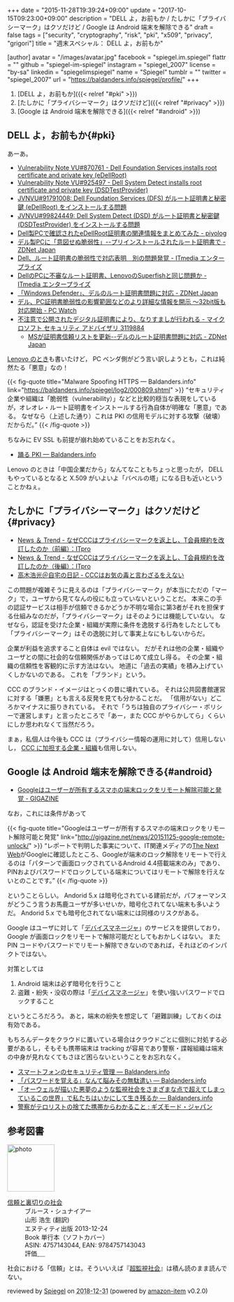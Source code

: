 +++
date = "2015-11-28T19:39:24+09:00"
update = "2017-10-15T09:23:00+09:00"
description = "DELL よ，お前もか / たしかに「プライバシーマーク」はクソだけど / Google は Android 端末を解除できる"
draft = false
tags = ["security", "cryptography", "risk", "pki", "x509", "privacy", "grigori"]
title = "週末スペシャル： DELL よ，お前もか"

[author]
  avatar = "/images/avatar.jpg"
  facebook = "spiegel.im.spiegel"
  flattr = ""
  github = "spiegel-im-spiegel"
  instagram = "spiegel_2007"
  license = "by-sa"
  linkedin = "spiegelimspiegel"
  name = "Spiegel"
  tumblr = ""
  twitter = "spiegel_2007"
  url = "https://baldanders.info/spiegel/profile/"
+++

1. [DELL よ，お前もか]({{< relref "#pki" >}})
1. [たしかに「プライバシーマーク」はクソだけど]({{< relref "#privacy" >}})
1. [Google は Android 端末を解除できる]({{< relref "#android" >}})

## DELL よ，お前もか{#pki}

あーあ。

- [Vulnerability Note VU#870761 - Dell Foundation Services installs root certificate and private key (eDellRoot)](http://www.kb.cert.org/vuls/id/870761)
- [Vulnerability Note VU#925497 - Dell System Detect installs root certificate and private key (DSDTestProvider)](http://www.kb.cert.org/vuls/id/925497)
- [JVNVU#91791008: Dell Foundation Services (DFS) がルート証明書と秘密鍵 (eDellRoot) をインストールする問題](http://jvn.jp/vu/JVNVU91791008/)
- [JVNVU#99824449: Dell System Detect (DSD) がルート証明書と秘密鍵 (DSDTestProvider) をインストールする問題](http://jvn.jp/vu/JVNVU99824449/)
- [Dell製PCで確認されたeDellRoot証明書の関連情報をまとめてみた - piyolog](http://d.hatena.ne.jp/Kango/20151124/1448366156)
- [デル製PCに「意図せぬ脆弱性」--プリインストールされたルート証明書で - ZDNet Japan](http://japan.zdnet.com/article/35073924/)
- [Dell、ルート証明書の脆弱性で対応表明　別の問題発覚 - ITmedia エンタープライズ](http://www.itmedia.co.jp/enterprise/articles/1511/25/news055.html)
- [DellのPCに不審なルート証明書、LenovoのSuperfishと同じ問題か - ITmedia エンタープライズ](http://www.itmedia.co.jp/enterprise/articles/1511/24/news048.html)
- [「Windows Defender」、デルのルート証明書問題に対応 - ZDNet Japan](http://japan.zdnet.com/article/35074095/)
- [デル、PC証明書脆弱性の影響範囲などのより詳細な情報を開示 ～32bit版も対応開始 - PC Watch](http://pc.watch.impress.co.jp/docs/news/20151201_733070.html)
- [不注意で公開されたデジタル証明書により、なりすましが行われる - マイクロソフト セキュリティ アドバイザリ 3119884](https://technet.microsoft.com/ja-jp/library/security/3119884)
    - [MSが証明書信頼リストを更新--デルのルート証明書問題に対応 - ZDNet Japan](http://japan.zdnet.com/article/35074332/)

[Lenovo のとき](https://baldanders.info/spiegel/log2/000809.shtml)も書いたけど， PC ベンダ側がどう言い訳しようとも，これは純然たる「悪意」なの！

{{< fig-quote title="Malware Spoofing HTTPS — Baldanders.info" link="https://baldanders.info/spiegel/log2/000809.shtml" >}}
<q>セキュリティ企業や組織は「脆弱性（vulnerability）」などと比較的穏当な表現をしているが，オレオレ・ルート証明書をインストールする行為自体が明確な「悪意」である。 なぜなら（上述した通り）これは PKI の信用モデルに対する攻撃（破壊）だからだ。</q>
{{< /fig-quote >}}

ちなみに EV SSL も前提が崩れ始めていることをお忘れなく。

- [踊る PKI — Baldanders.info](https://baldanders.info/spiegel/log2/000828.shtml)

Lenovo のときは「中国企業だから」なんてなこともちょっと思ったが， DELL もやっているとなると X.509 がいよいよ「バベルの塔」になる日も近いということかねぇ。

## たしかに「プライバシーマーク」はクソだけど{#privacy}

- [News ＆ Trend - なぜCCCはプライバシーマークを返上し、T会員規約を改訂したのか（前編）：ITpro](http://itpro.nikkeibp.co.jp/atcl/column/14/346926/112000384/?rt=nocnt)
- [News ＆ Trend - なぜCCCはプライバシーマークを返上し、T会員規約を改訂したのか（後編）：ITpro](http://itpro.nikkeibp.co.jp/atcl/column/14/346926/112600387/?cx)
- [高木浩光＠自宅の日記 - CCCはお気の毒と言わざるをえない](http://takagi-hiromitsu.jp/diary/20151121.html#p01)

この問題が複雑そうに見えるのは「プライバシーマーク」が本当にただの「マーク」で，ユーザから見てなんの役にも立っていないということだ。
本来この手の認証サービスは相手が信頼できるかどうか不明な場合に第3者がそれを担保する仕組みなのだが，「プライバシーマーク」はそのようには機能していない。
なぜなら，認証を受けた企業・組織が実際に条件を逸脱する行為をしたとしても「プライバシーマーク」はその逸脱に対して事実上なにもしないからだ。

企業が利益を追求すること自体は evil ではない。
だがそれは他の企業・組織やユーザとの間に社会的な信頼関係があってはじめて成立し得る。
その企業・組織の信頼性を客観的に示す方法はない。
地道に「過去の実績」を積み上げていくしかないのである。
これを「ブランド」という。

CCC のブランド・イメージはとっくの昔に壊れている。
それは公共図書館運営に対する「嫌悪」とも言える反発を見ても分かることだ。
「信用がない」どころかマイナスに振りきれている。
それで「うちは独自のプライバシー・ポリシーで運営します」と言ったところで「あー，また CCC がやらかしてら」くらいにしか思われなくて当然だろう。

まぁ，私個人は今後も CCC は（プライバシー情報の運用に対して）信用しないし， [CCC に加担する企業・組織](http://nukalumix.hateblo.jp/entry/tcardoptoutlist)も信用しない。

## Google は Android 端末を解除できる{#android}

- [Googleはユーザーが所有するスマホの端末ロックをリモート解除可能と発覚 - GIGAZINE](http://gigazine.net/news/20151125-google-remote-unlock/)

なお，これには条件があって

{{< fig-quote title="Googleはユーザーが所有するスマホの端末ロックをリモート解除可能と発覚" link="http://gigazine.net/news/20151125-google-remote-unlock/" >}}
<q>レポートで判明した事実について、IT関連メディアの<a href="http://thenextweb.com/google/2015/11/22/google-can-remotely-bypass-the-passcode-of-at-least-74-of-android-devices-if-ordered/">The Next Web</a>がGoogleに確認したところ、Googleが端末のロック解除をリモートで行えるのは「パターンで画面ロックされているAndroid 4.4搭載端末のみ」であり、PINおよびパスワードでロックしている端末についてはリモートで解除を行えないとのことです。</q>
{{< /fig-quote >}}

ということらしい。
Andorid 5.x は暗号化されている建前だが，パフォーマンスがどうこう言うお馬鹿ユーザが多いせいか，暗号化されてない端末も多いようだ。
Andorid 5.x でも暗号化されてない端末には同様のリスクがある。

Google はユーザに対して「[デバイスマネージャ](https://www.google.com/android/devicemanager)」のサービスを提供しており， Google が画面ロックをリモートで解除可能だとしてもおかしくはない。
また PIN コードやパスワードでリモート解除できないのであれば，それほどのインパクトではない。

対策としては

1. Android 端末は必ず暗号化を行うこと
1. 盗難・紛失・没収の際は「[デバイスマネージャ](https://www.google.com/android/devicemanager)」を使い強いパスワードでロックすること

というところだろう。
あと，端末の紛失を想定して「避難訓練」しておくのは有効である。

もちろんデータをクラウドに置いている場合はクラウドごとに個別に対処する必要があるし，そもそも携帯端末は tracking が容易であり警察・諜報組織は端末の中身が見れなくてもさほど困らないということをお忘れなく。

- [スマートフォンのセキュリティ管理 — Baldanders.info](https://baldanders.info/spiegel/log2/000516.shtml)
- [「パスワードを覚える」なんて脳みその無駄遣い — Baldanders.info](https://baldanders.info/spiegel/log2/000739.shtml)
- [「オーウェルが描いた悪夢のような監視社会をさまざまな点で超えてしまっているこの世界」で私たちはいかにして生き残るか — Baldanders.info](https://baldanders.info/spiegel/log2/000768.shtml)
- [警察がテロリストの捨てた携帯からわかること : ギズモード・ジャパン](http://www.gizmodo.jp/2015/11/what-police-can-learn-from-a-terrorist.html)

## 参考図書

<div class="hreview">
  <div class="photo"><a class="item url" href="https://www.amazon.co.jp/%E4%BF%A1%E9%A0%BC%E3%81%A8%E8%A3%8F%E5%88%87%E3%82%8A%E3%81%AE%E7%A4%BE%E4%BC%9A-%E3%83%96%E3%83%AB%E3%83%BC%E3%82%B9%E3%83%BB%E3%82%B7%E3%83%A5%E3%83%8A%E3%82%A4%E3%82%A2%E3%83%BC/dp/4757143044?SubscriptionId=AKIAJYVUJ3DMTLAECTHA&tag=baldandersinf-22&linkCode=xm2&camp=2025&creative=165953&creativeASIN=4757143044"><img src="https://images-fe.ssl-images-amazon.com/images/I/413qoSjODUL._SL160_.jpg" width="108" alt="photo"></a></div>
  <dl class="fn">
    <dt><a href="https://www.amazon.co.jp/%E4%BF%A1%E9%A0%BC%E3%81%A8%E8%A3%8F%E5%88%87%E3%82%8A%E3%81%AE%E7%A4%BE%E4%BC%9A-%E3%83%96%E3%83%AB%E3%83%BC%E3%82%B9%E3%83%BB%E3%82%B7%E3%83%A5%E3%83%8A%E3%82%A4%E3%82%A2%E3%83%BC/dp/4757143044?SubscriptionId=AKIAJYVUJ3DMTLAECTHA&tag=baldandersinf-22&linkCode=xm2&camp=2025&creative=165953&creativeASIN=4757143044">信頼と裏切りの社会</a></dt>
	<dd>ブルース・シュナイアー</dd>
	<dd>山形 浩生 (翻訳)</dd>
    <dd>エヌティティ出版 2013-12-24</dd>
    <dd>Book 単行本（ソフトカバー）</dd>
    <dd>ASIN: 4757143044, EAN: 9784757143043</dd>
    <dd>評価<abbr class="rating fa-sm" title="5">&nbsp;<i class="fas fa-star"></i>&nbsp;<i class="fas fa-star"></i>&nbsp;<i class="fas fa-star"></i>&nbsp;<i class="fas fa-star"></i>&nbsp;<i class="fas fa-star"></i></abbr></dd>
  </dl>
  <p class="description">社会における「信頼」とは。そういいえば『<a href="https://www.amazon.co.jp/exec/obidos/ASIN/B01MZGVHOA/baldandersinf-22">超監視社会</a>』は積ん読のまま読んでない。</p>
  <p class="powered-by" >reviewed by <a href='#maker' class='reviewer'>Spiegel</a> on <abbr class="dtreviewed" title="2018-12-31">2018-12-31</abbr> (powered by <a href="https://github.com/spiegel-im-spiegel/amazon-item" >amazon-item</a> v0.2.0)</p>
</div>

